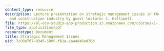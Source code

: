 ```yaml
---
content_type: resource
description: Lecture presentation on strategic management issues in the engineering
  and construction industry by guest lecturer C. Helliwell.
file: https://ol-ocw-studio-app-production.s3.amazonaws.com/courses/1-133-masters-of-engineering-concepts-of-engineering-practice-fall-2007/7c00a76793456009fb2aeaa4d46a870d_lec_13.pdf
file_type: application/pdf
resourcetype: Document
title: Strategic Management Issues
uid: 7c00a767-9345-6009-fb2a-eaa4d46a870d
---
```

